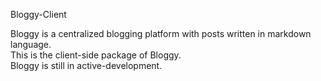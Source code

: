 Bloggy-Client

Bloggy is a centralized blogging platform with posts written in markdown language.  
This is the client-side package of Bloggy.  
Bloggy is still in active-development.
